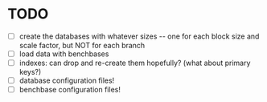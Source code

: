 TODO
====

- [ ] create the databases with whatever sizes -- one for each block size and scale factor, but NOT for each branch
- [ ] load data with benchbases
- [ ] indexes: can drop and re-create them hopefully? (what about primary keys?)
- [ ] database configuration files!
- [ ] benchbase configuration files!